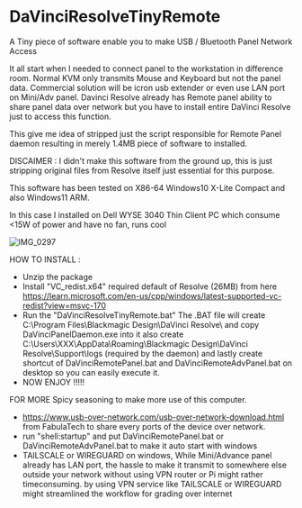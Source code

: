 # DaVinciResolveTinyRemote
A Tiny piece of software enable you to make USB / Bluetooth Panel Network Access

It all start when I needed to connect panel to the workstation in difference room.
Normal KVM only transmits Mouse and Keyboard but not the panel data. Commercial solution will be icron usb extender or even use LAN port on Mini/Adv panel.
Davinci Resolve already has Remote panel ability to share panel data over network but you have to install entire DaVinci Resolve just to access this function.

This give me idea of stripped just the script responsible for Remote Panel daemon resulting in merely 1.4MB piece of software to installed.

DISCAIMER : I didn't make this software from the ground up, this is just stripping original files from Resolve itself just essential for this purpose.

This software has been tested on X86-64 Windows10 X-Lite Compact and also Windows11 ARM.

In this case I installed on Dell WYSE 3040 Thin Client PC which consume <15W of power and have no fan, runs cool


![IMG_0297](https://github.com/user-attachments/assets/ab7a1658-a783-4715-b590-f2ae8a24467d)


HOW TO INSTALL : 
- Unzip the package
- Install "VC_redist.x64" required default of Resolve (26MB) from here https://learn.microsoft.com/en-us/cpp/windows/latest-supported-vc-redist?view=msvc-170 
- Run the "DaVinciResolveTinyRemote.bat"
  The .BAT file will create C:\Program Files\Blackmagic Design\DaVinci Resolve\ and copy DaVinciPanelDaemon.exe into it
  also create C:\Users\XXX\AppData\Roaming\Blackmagic Design\DaVinci Resolve\Support\logs (required by the daemon)
  and lastly create shortcut of DaVinciRemotePanel.bat and DaVinciRemoteAdvPanel.bat on desktop so you can easily execute it.
- NOW ENJOY !!!!!

FOR MORE Spicy seasoning to make more use of this computer.
- https://www.usb-over-network.com/usb-over-network-download.html from FabulaTech to share every ports of the device over network.
- run "shell:startup" and put DaVinciRemotePanel.bat or DaVinciRemoteAdvPanel.bat to make it auto start with windows
- TAILSCALE or WIREGUARD on windows, While Mini/Advance panel already has LAN port, the hassle to make it transmit to somewhere else outside your network without
  using VPN router or Pi might rather timeconsuming. by using VPN service like TAILSCALE or WIREGUARD might streamlined the workflow for grading over internet
